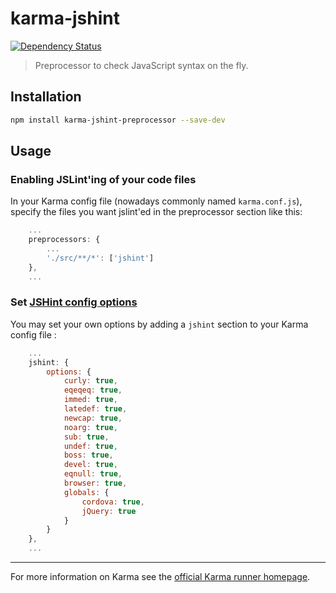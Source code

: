 # karma-jshint 
[![Dependency Status](https://david-dm.org/philzen/karma-jshint.png)](https://david-dm.org/philzen/karma-jshint)

> Preprocessor to check JavaScript syntax on the fly.

## Installation

```bash
npm install karma-jshint-preprocessor --save-dev
```

## Usage

### Enabling JSLint'ing of your code files

In your Karma config file (nowadays commonly named `karma.conf.js`),
specify the files you want jslint'ed in the preprocessor section like this:

``` javascript
    ...
    preprocessors: {
        ...
        './src/**/*': ['jshint']
    },
    ...
```

### Set [JSHint config options]

You may set your own options by adding a `jshint` section
to your Karma config file :

``` javascript
    ...
    jshint: {
        options: {
            curly: true,
            eqeqeq: true,
            immed: true,
            latedef: true,
            newcap: true,
            noarg: true,
            sub: true,
            undef: true,
            boss: true,
            devel: true,
            eqnull: true,
            browser: true,
            globals: {
                cordova: true,
                jQuery: true
            }
        }
    },
    ...
```

----

For more information on Karma see the [official Karma runner homepage].


[official Karma runner homepage]: http://karma-runner.github.com
[JSHint config options]: http://www.jshint.com/docs/options/
